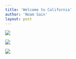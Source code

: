 ```yaml
---
title: 'Welcome to California'
author: 'Noam Sain'
layout: post
---
```


![](/assets/2018-01-cali-sanctuary-state-3-600x450.jpg)

![](/assets/2018-01-cali-sanctuary-state-4-600x403.jpg)

![](/assets/2018-01-cali-sanctuary-state-600x571.jpg)